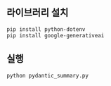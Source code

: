 ## 라이브러리 설치
```
pip install python-dotenv
pip install google-generativeai
```
## 실행
```
python pydantic_summary.py
```